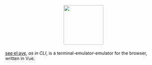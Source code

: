 <a href="https://seeelaye.vercel.app">
  <h1 align="center">
    <img height="128px" src="https://seeelaye.vercel.app/seeelaye.svg"/>
  </h1>
</a>

[see·el·aye](https://seeelaye.vercel.app), _as in CLI_, is a terminal-emulator-emulator for the browser,
written in Vue.
